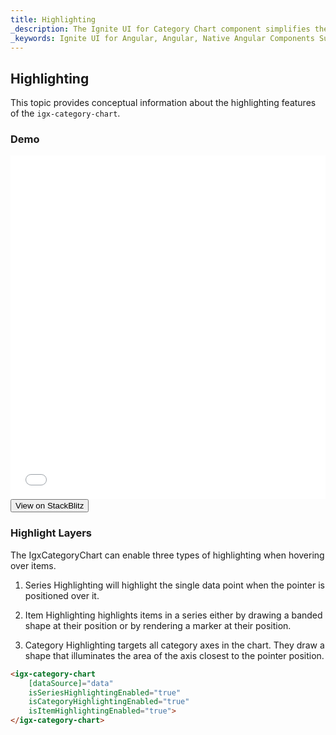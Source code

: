 ```yaml
---
title: Highlighting
_description: The Ignite UI for Category Chart component simplifies the complexities of the data visualization domain into manageable API so that a user can bind a collection of data, a group of collections, and a data property, and let the charting control do the rest.
_keywords: Ignite UI for Angular, Angular, Native Angular Components Suite, Native Angular Controls, Native Angular Components, Native Angular Components Library, Angular Chart, Angular Chart Control, Angular Chart Example, Angular Grid Component, Angular Chart Component, Angular Category Chart
---
```

## Highlighting

This topic provides conceptual information about the highlighting features of the `igx-category-chart`.

### Demo
<div class="sample-container" style="height: 550px">
    <iframe id="category-chart-highlighting-sample-iframe" src='{environment:demosBaseUrl}/category-chart-highlighting-sample' width="100%" height="100%" seamless frameBorder="0" onload="onSampleIframeContentLoaded(this);"></iframe>
</div>
<div>
    <button data-localize="stackblitz" class="stackblitz-btn"   data-iframe-id="category-chart-highlighting-sample-iframe" data-demos-base-url="{environment:demosBaseUrl}">View on StackBlitz
    </button>
</div>
<div class="divider--half"></div>


### Highlight Layers

The IgxCategoryChart can enable three types of highlighting when hovering over items.

1. Series Highlighting will highlight the single data point when the pointer is positioned over it.

1. Item Highlighting highlights items in a series either by drawing a banded shape at their position or by rendering a marker at their position.

1. Category Highlighting targets all category axes in the chart. They draw a shape that illuminates the area of the axis closest to the pointer position.


```html
<igx-category-chart
    [dataSource]="data"
    isSeriesHighlightingEnabled="true"
    isCategoryHighlightingEnabled="true"
    isItemHighlightingEnabled="true">
</igx-category-chart>
```
